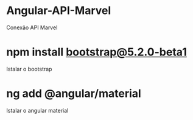 # Angular-API-Marvel
Conexão API Marvel

# npm install bootstrap@5.2.0-beta1
Istalar o bootstrap

# ng add @angular/material
Istalar o angular material

